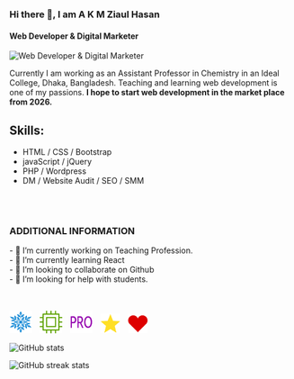 ### Hi there 👋, I am A K M Ziaul Hasan
#### Web Developer & Digital Marketer
![Web Developer & Digital Marketer](https://z3online.com/wp-content/uploads/2024/04/banner.jpeg)

Currently I am working as an Assistant Professor in Chemistry in an Ideal College, Dhaka, Bangladesh.
Teaching and learning web development is one of my passions.
<b> I hope to start web development in the market place from 2026.</b>

<h2>Skills: </h2>
<ul>
  <li>HTML / CSS / Bootstrap</li>
  <li>javaScript / jQuery</li>
  <li>PHP / Wordpress</li>
  <li>DM / Website Audit / SEO / SMM</li>
</ul> <br><br>
<h3> ADDITIONAL INFORMATION</h3>
- 🔭 I’m currently working on Teaching Profession. <br>
- 🌱 I’m currently learning React <br> 
- 👯 I’m looking to collaborate on Github <br>
- 🤔 I’m looking for help with students. <br>
 <br><br>




<a href='https://archiveprogram.github.com/'><img src='https://raw.githubusercontent.com/acervenky/animated-github-badges/master/assets/acbadge.gif' width='40' height='40'></a> <a href='https://docs.github.com/en/developers'><img src='https://raw.githubusercontent.com/acervenky/animated-github-badges/master/assets/devbadge.gif' width='40' height='40'></a> <a href='https://github.com/pricing'><img src='https://raw.githubusercontent.com/acervenky/animated-github-badges/master/assets/pro.gif' width='40' height='40'></a> <a href='https://stars.github.com/'><img src='https://raw.githubusercontent.com/acervenky/animated-github-badges/master/assets/starbadge.gif' width='35' height='35'></a> <a href='https://docs.github.com/en/github/supporting-the-open-source-community-with-github-sponsors'><img src='https://raw.githubusercontent.com/acervenky/animated-github-badges/master/assets/sponsorbadge.gif' width='35' height='35'></a> 

![GitHub stats](https://github-readme-stats.vercel.app/api?username=Ziaul6525&show_icons=true)  

![GitHub streak stats](https://streak-stats.demolab.com/?user=Ziaul6525)  

